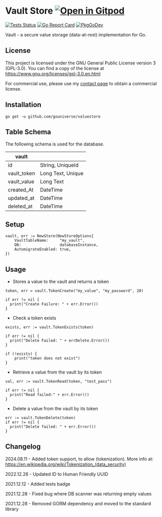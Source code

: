 # Vault Store <a href="https://gitpod.io/#https://github.com/gouniverse/vaultstore" style="float:right:"><img src="https://gitpod.io/button/open-in-gitpod.svg" alt="Open in Gitpod" loading="lazy"></a>

[![Tests Status](https://github.com/gouniverse/vaultstore/actions/workflows/test.yml/badge.svg?branch=main)](https://github.com/gouniverse/vaultstore/actions/workflows/test.yml)
[![Go Report Card](https://goreportcard.com/badge/github.com/gouniverse/vaultstore)](https://goreportcard.com/report/github.com/gouniverse/vaultstore)
[![PkgGoDev](https://pkg.go.dev/badge/github.com/gouniverse/vaultstore)](https://pkg.go.dev/github.com/gouniverse/vaultstore)

Vault - a secure value storage (data-at-rest) implementation for Go.

## License

This project is licensed under the GNU General Public License version 3 (GPL-3.0). You can find a copy of the license at https://www.gnu.org/licenses/gpl-3.0.en.html

For commercial use, please use my [contact page](https://lesichkov.co.uk/contact) to obtain a commercial license.

## Installation
```
go get -u github.com/gouniverse/valuestore
```

## Table Schema ##

The following schema is used for the database.

| vault       |                  |
|-------------|------------------|
| id          | String, UniqueId |
| vault_token | Long Text, Unique|
| vault_value | Long Text        |
| created_At  | DateTime         |
| updated_at  | DateTime         |
| deleted_at  | DateTime         |

## Setup

```golang
vault, err := NewStore(NewStoreOptions{
	VaultTableName:     "my_vault",
	DB:                 databaseInstance,
	AutomigrateEnabled: true,
})

```

## Usage

- Stores a value to the vault and returns a token

```golang
token, err = vault.TokenCreate("my_value", "my_password", 20)

if err != nil {
  print("Create Failure: " + err.Error())
}
```

- Check a token exists

```golang
exists, err := vault.TokenExists(token)

if err != nil {
  print("Delete Failed: " + errDelete.Error())
}

if (!exists) {
    print("token does not exist")
}
```

- Retrieve a value from the vault by its token

```golang
val, err := vault.TokenRead(token, "test_pass")

if err != nil {
  print("Read failed:" + err.Error())
}
```

- Delete a value from the vault by its token

```golang
err := vault.TokenDelete(token)
if err != nil {
  print("Delete failed: " + err.Error())
}
```

## Changelog

2024.08.11 - Added token support, to allow (tokenization). More info at: https://en.wikipedia.org/wiki/Tokenization_(data_security)

2022.12.26 - Updated ID to Human Friendly UUID

2021.12.12 - Added tests badge

2021.12.28 - Fixed bug where DB scanner was returning empty values

2021.12.28 - Removed GORM dependency and moved to the standard library
